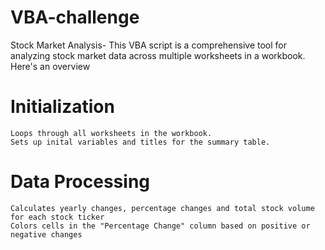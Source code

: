 # VBA-challenge
Stock Market Analysis-
This VBA script is a comprehensive tool for analyzing stock market data across multiple worksheets in a workbook. Here's an overview

#  Initialization
    Loops through all worksheets in the workbook.
    Sets up inital variables and titles for the summary table.

#  Data Processing
    Calculates yearly changes, percentage changes and total stock volume for each stock ticker
    Colors cells in the "Percentage Change" column based on positive or negative changes

